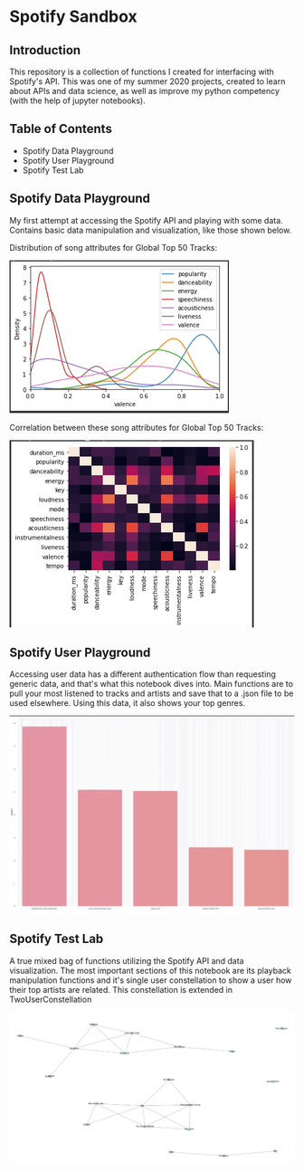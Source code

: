 
<h1>Spotify Sandbox</h1>

<h2>Introduction</h2>
This repository is a collection of functions I created for interfacing with Spotify's API. This was one of my summer 2020 projects, created to learn about APIs and data science, as well as improve my python competency (with the help of jupyter notebooks).

<h2>Table of Contents</h2>

- Spotify Data Playground
- Spotify User Playground
- Spotify Test Lab

<h2>Spotify Data Playground</h2>
My first attempt at accessing the Spotify API and playing with some data. Contains basic data manipulation and visualization, like those shown below.



Distribution of song attributes for Global Top 50 Tracks:

![Dist](https://github.com/sellerskyle/spotify-sandbox/blob/main/SpotifyDataPlayground/Screenshots/Dist.PNG)

Correlation between these song attributes for Global Top 50 Tracks:

![Corr](https://github.com/sellerskyle/spotify-sandbox/blob/main/SpotifyDataPlayground/Screenshots/Corr.PNG)

<h2>Spotify User Playground</h2>
Accessing user data has a different authentication flow than requesting generic data, and that's what this notebook dives into. Main functions are to pull your most listened to tracks and artists and save that to a .json file to be used elsewhere. Using this data, it also shows your top genres.

![Weight](https://github.com/sellerskyle/spotify-sandbox/blob/main/SpotifyUserPlayground/Screenshots/Weight.PNG)

<h2>Spotify Test Lab</h2>
A true mixed bag of functions utilizing the Spotify API and data visualization. The most important sections of this notebook are its playback manipulation functions and it's single user constellation to show a user how their top artists are related. This constellation is extended in TwoUserConstellation

![OneUserConstellation](https://github.com/sellerskyle/spotify-sandbox/blob/main/SpotifyTestLab/Screenshots/OneUserConstellation.PNG)

